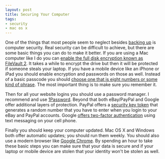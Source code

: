 ```yaml
---
layout: post
title: Securing Your Computer
tags:
- security
- mac os x
---
```

One of the things that most people seem to neglect besides <a href="http://support.apple.com/kb/ht1427">backing up</a> is computer security. Real security can be difficult to achieve, but there are some basic things you can do to make it better. If you are using a Mac computer like I do you can <a href="http://support.apple.com/kb/HT4790">enable the full disk encryption known as FileVault 2</a>. It takes a while to encrypt the drive but then it will be protected if someone steals your laptop. If you have a mobile device like an iPhone or iPad you should enable encryption and passwords on those as well. Instead of a basic passcode you should <a href="http://blog.agilebits.com/2012/03/30/the-abcs-of-xry-not-so-simple-passcodes/">choose one that is eight numbers or some kind of phrase</a>. The most important thing is to make sure you remember it.

Then for all your website logins you should use a password manager. I recommend and use <a href="https://agilebits.com/onepassword">1Password</a>. Beyond that both eBay/PayPal and Google offer additional layers of protection. PayPal offers a <a href="http://www.paypal.com/securitykey">security key token</a> that generates a random number that you have to enter when you login to your eBay and PayPal accounts. Google <a href="http://googleblog.blogspot.com/2011/02/advanced-sign-in-security-for-your.html">offers two-factor authentication</a> using text messaging on your cell phone.

Finally you should keep your computer updated. Mac OS X and Windows both offer automatic updates; you should run them weekly. You should also use a modern browser like <a href="https://www.google.com/chrome">Google Chrome</a>. By spending an hour to take these basic steps you can make sure that your data is secure and if your laptop or mobile device are stolen that your identity won't be stolen as well.
